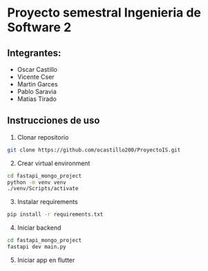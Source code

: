 # Proyecto semestral Ingenieria de Software 2

## Integrantes:
- Oscar Castillo
- Vicente Cser
- Martin Garces
- Pablo Saravia
- Matias Tirado

## Instrucciones de uso
1. Clonar repositorio
```bash
git clone https://github.com/ocastillo200/ProyectoIS.git
```

2. Crear virtual environment
```bash
cd fastapi_mongo_project
python -m venv venv
./venv/Scripts/activate
```

3. Instalar requirements
```bash
pip install -r requirements.txt
```

4. Iniciar backend
```bash
cd fastapi_mongo_project
fastapi dev main.py
```

5. Iniciar app en flutter
